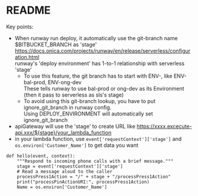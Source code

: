 # README

Key points:

- When runway run deploy, it automatically use the git-branch name $BITBUCKET_BRANCH as 'stage'
  https://docs.onica.com/projects/runway/en/release/serverless/configuration.html  
  runway's 'deploy environment' has 1-to-1 relationship with serverless 'stage'  
  *  To use this feature, the git branch has to start with ENV-, like ENV-bal-prod, ENV-ong-dev  
     These tells runway to use bal-prod or ong-dev as its Environment (then it pass to serverless as sls's stage)
  *  To avoid using this git-branch lookup, you have to put ignore_git_branch in runway config.  
     Using DEPLOY_ENVIRONMENT will automatically set ignore_git_branch  
- apiGateway will use the 'stage' to create URL like https://xxxx.excecute-api.xxx/${stage}/your_lambda_function
- in your lambda function, use `event['requestContext']['stage']` and `os.environ['Customer_Name']` to get data you want
```
def hello(event, context):
    """Respond to incoming phone calls with a brief message."""
    stage = event['requestContext']['stage']
    # Read a message aloud to the caller
    processPress1Action = "/" + stage + "/processPress1Action"
    print("processPinActionURI:", processPress1Action)
    Name = os.environ['Customer_Name']
```
